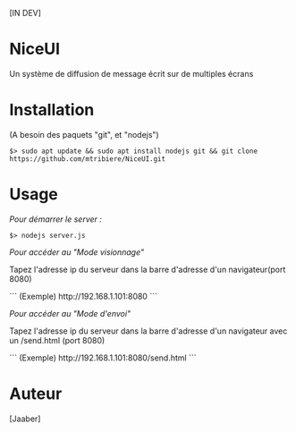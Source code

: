 [IN DEV]<br>
# NiceUI
Un système de diffusion de message écrit sur de multiples écrans

# Installation
(A besoin des paquets "git", et "nodejs")
```
$> sudo apt update && sudo apt install nodejs git && git clone https://github.com/mtribiere/NiceUI.git 
```

# Usage 
<i>Pour démarrer le server : </i>
```
$> nodejs server.js
```
<i>Pour accéder au "Mode visionnage"</i>
<p>Tapez l'adresse ip du serveur dans la barre d'adresse d'un navigateur(port 8080)</p>
```
(Exemple) http://192.168.1.101:8080
```

<i>Pour accéder au "Mode d'envoi"</i>
<p>Tapez l'adresse ip du serveur dans la barre d'adresse d'un navigateur avec un /send.html (port 8080)</p>
```
(Exemple) http://192.168.1.101:8080/send.html
```

# Auteur
[Jaaber]
